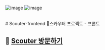 ![image](https://user-images.githubusercontent.com/79893048/216769995-7a0352a2-32bd-4a37-980c-58de791ccab2.png)
![image](https://user-images.githubusercontent.com/79893048/216770017-b3dbbf0b-5ff6-45ec-a0f7-8b76f3f540e7.png)

<br>
# Scouter-frontend
🤭스카우터 프로젝트 - 프론트


## 🏁 [Scouter 방문하기](https://dongju-na.github.io/scouter-frontend/)

